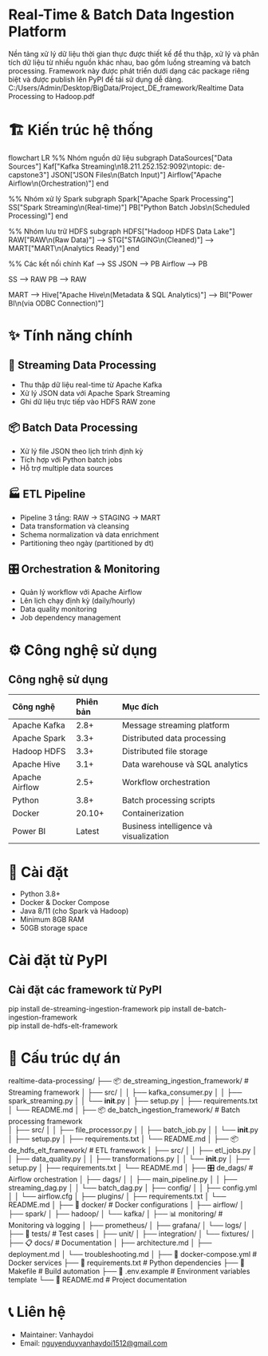# Real-Time & Batch Data Ingestion Platform
Nền tảng xử lý dữ liệu thời gian thực được thiết kế để thu thập, xử lý và phân tích dữ liệu từ nhiều nguồn khác nhau, bao gồm luồng streaming và batch processing. Framework này được phát triển dưới dạng các package riêng biệt và được publish lên PyPI để tái sử dụng dễ dàng.
C:/Users/Admin/Desktop/BigData/Project_DE_framework/Realtime Data Processing to Hadoop.pdf
# 🏗️ Kiến trúc hệ thống
flowchart LR
  %% Nhóm nguồn dữ liệu
  subgraph DataSources["Data Sources"]
    Kaf["Kafka Streaming\n18.211.252.152:9092\ntopic: de-capstone3"]
    JSON["JSON Files\n(Batch Input)"]
    Airflow["Apache Airflow\n(Orchestration)"]
  end

  %% Nhóm xử lý Spark
  subgraph Spark["Apache Spark Processing"]
    SS["Spark Streaming\n(Real-time)"]
    PB["Python Batch Jobs\n(Scheduled Processing)"]
  end

  %% Nhóm lưu trữ HDFS
  subgraph HDFS["Hadoop HDFS Data Lake"]
    RAW["RAW\n(Raw Data)"] --> STG["STAGING\n(Cleaned)"] --> MART["MART\n(Analytics Ready)"]
  end

  %% Các kết nối chính
  Kaf --> SS
  JSON --> PB
  Airflow --> PB

  SS --> RAW
  PB --> RAW

  MART --> Hive["Apache Hive\n(Metadata & SQL Analytics)"] --> BI["Power BI\n(via ODBC Connection)"]

# ✨ Tính năng chính
## 🌊 Streaming Data Processing
- Thu thập dữ liệu real-time từ Apache Kafka
- Xử lý JSON data với Apache Spark Streaming
- Ghi dữ liệu trực tiếp vào HDFS RAW zone
## 📦 Batch Data Processing
- Xử lý file JSON theo lịch trình định kỳ
- Tích hợp với Python batch jobs
- Hỗ trợ multiple data sources
## 🏭 ETL Pipeline
- Pipeline 3 tầng: RAW → STAGING → MART
- Data transformation và cleansing
- Schema normalization và data enrichment
- Partitioning theo ngày (partitioned by dt)
## 🎛️ Orchestration & Monitoring
- Quản lý workflow với Apache Airflow
- Lên lịch chạy định kỳ (daily/hourly)
- Data quality monitoring
- Job dependency management
# ⚙️ Công nghệ sử dụng
## Công nghệ sử dụng

| Công nghệ | Phiên bản | Mục đích |
|:-----------|:-----------|:----------|
| Apache Kafka | 2.8+ | Message streaming platform |
| Apache Spark | 3.3+ | Distributed data processing |
| Hadoop HDFS | 3.3+ | Distributed file storage |
| Apache Hive | 3.1+ | Data warehouse và SQL analytics |
| Apache Airflow | 2.5+ | Workflow orchestration |
| Python | 3.8+ | Batch processing scripts |
| Docker | 20.10+ | Containerization |
| Power BI | Latest | Business intelligence và visualization |
# 🚀 Cài đặt
- Python 3.8+
- Docker & Docker Compose
- Java 8/11 (cho Spark và Hadoop)
- Minimum 8GB RAM
- 50GB storage space
# Cài đặt từ PyPI
## Cài đặt các framework từ PyPI
pip install de-streaming-ingestion-framework
pip install de-batch-ingestion-framework  
pip install de-hdfs-elt-framework
# 📁 Cấu trúc dự án
realtime-data-processing/
├── 📦 de_streaming_ingestion_framework/    # Streaming framework
│   ├── src/
│   │   ├── kafka_consumer.py
│   │   ├── spark_streaming.py
│   │   └── __init__.py
│   ├── setup.py
│   ├── requirements.txt
│   └── README.md
│
├── 📦 de_batch_ingestion_framework/        # Batch processing framework  
│   ├── src/
│   │   ├── file_processor.py
│   │   ├── batch_job.py
│   │   └── __init__.py
│   ├── setup.py
│   ├── requirements.txt
│   └── README.md
│
├── 📦 de_hdfs_elt_framework/              # ETL framework
│   ├── src/
│   │   ├── etl_jobs.py
│   │   ├── data_quality.py
│   │   ├── transformations.py
│   │   └── __init__.py
│   ├── setup.py
│   ├── requirements.txt
│   └── README.md
│
├── 🎛️ de_dags/                           # Airflow orchestration
│   ├── dags/
│   │   ├── main_pipeline.py
│   │   ├── streaming_dag.py
│   │   └── batch_dag.py
│   ├── config/
│   │   ├── config.yml
│   │   └── airflow.cfg
│   ├── plugins/
│   ├── requirements.txt
│   └── README.md
│
├── 🐳 docker/                            # Docker configurations
│   ├── airflow/
│   ├── spark/
│   ├── hadoop/
│   └── kafka/
│
├── 📊 monitoring/                        # Monitoring và logging
│   ├── prometheus/
│   ├── grafana/
│   └── logs/
│
├── 🧪 tests/                            # Test cases
│   ├── unit/
│   ├── integration/
│   └── fixtures/
│
├── 📋 docs/                             # Documentation
│   ├── architecture.md
│   ├── deployment.md
│   └── troubleshooting.md
│
├── 🐳 docker-compose.yml                # Docker services
├── 📄 requirements.txt                  # Python dependencies
├── 🔧 Makefile                         # Build automation
├── 🔑 .env.example                     # Environment variables template
└── 📖 README.md                        # Project documentation
# 📞 Liên hệ
- Maintainer: Vanhaydoi
- Email: nguyenduyvanhaydoi1512@gmail.com
